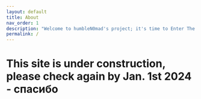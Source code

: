 ```yaml
---
layout: default
title: About
nav_order: 1
description: "Welcome to humbleN0mad's project; it's time to Enter The Threat."
permalink: /
---
```


# This site is under construction, please check again by Jan. 1st 2024 - спасибо